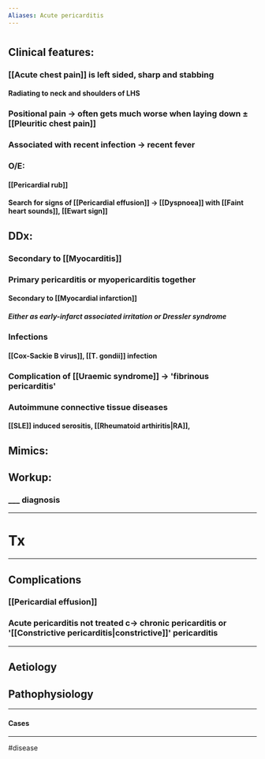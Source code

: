 ```yaml
---
Aliases: Acute pericarditis
---
```

# 
## Clinical features:
### [[Acute chest pain]] is left sided, sharp and stabbing
#### Radiating to neck and shoulders of LHS
### Positional pain -> often **gets much worse when laying down** ± [[Pleuritic chest pain]]
### Associated with recent infection -> recent fever
### O/E:
#### [[Pericardial rub]]
#### Search for signs of [[Pericardial effusion]] -> [[Dyspnoea]] with [[Faint heart sounds]], [[Ewart sign]]
## DDx: 
### Secondary to [[Myocarditis]]
### Primary pericarditis or myopericarditis together
#### Secondary to [[Myocardial infarction]]
##### Either as early-infarct associated irritation or Dressler syndrome
### Infections
#### [[Cox-Sackie B virus]], [[T. gondii]] infection
### Complication of [[Uraemic syndrome]] -> 'fibrinous pericarditis'
### Autoimmune connective tissue diseases
#### [[SLE]] induced serositis, [[Rheumatoid arthiritis|RA]], 

### 
## Mimics:
###
## Workup:
### ___ diagnosis
---
# Tx

---
## Complications
### [[Pericardial effusion]]
### Acute pericarditis not treated c-> chronic pericarditis or '[[Constrictive pericarditis|constrictive]]' pericarditis 

---
## Aetiology
## Pathophysiology

---
#### Cases


---
#disease 
